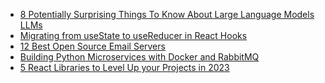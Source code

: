 <!-- daily.dev BOOKMARKS:START -->
- [8 Potentially Surprising Things To Know About Large Language Models LLMs](https://app.daily.dev/posts/iB3uBiCTj?utm_source=rss&utm_medium=bookmarks&utm_campaign=HXokpWzAezAZPdGcYtCZz)
- [Migrating from useState to useReducer in React Hooks](https://app.daily.dev/posts/sVXTjJvvJ?utm_source=rss&utm_medium=bookmarks&utm_campaign=HXokpWzAezAZPdGcYtCZz)
- [12 Best Open Source Email Servers](https://app.daily.dev/posts/vPcCA0Uyb?utm_source=rss&utm_medium=bookmarks&utm_campaign=HXokpWzAezAZPdGcYtCZz)
- [Building Python Microservices with Docker and RabbitMQ](https://app.daily.dev/posts/pa8B9b0o9?utm_source=rss&utm_medium=bookmarks&utm_campaign=HXokpWzAezAZPdGcYtCZz)
- [5 React Libraries to Level Up your Projects in 2023](https://app.daily.dev/posts/umeZxU9i9?utm_source=rss&utm_medium=bookmarks&utm_campaign=HXokpWzAezAZPdGcYtCZz)
<!-- daily.dev BOOKMARKS:END -->
